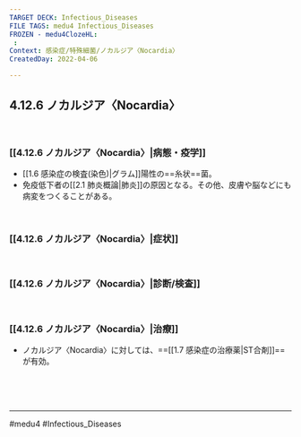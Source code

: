 ```yaml
---
TARGET DECK: Infectious_Diseases
FILE TAGS: medu4 Infectious_Diseases
FROZEN - medu4ClozeHL:
 : 
Context: 感染症/特殊細菌/ノカルジア〈Nocardia〉
CreatedDay: 2022-04-06

---
```


## 4.12.6 ノカルジア〈Nocardia〉

<br>

### [[4.12.6 ノカルジア〈Nocardia〉|病態・疫学]]
* [[1.6 感染症の検査(染色)|グラム]]陽性の==糸状==菌。
* 免疫低下者の[[2.1 肺炎概論|肺炎]]の原因となる。その他、皮膚や脳などにも病変をつくることがある。
<!--ID: 1649375532071-->



<br>

### [[4.12.6 ノカルジア〈Nocardia〉|症状]]


<br>

### [[4.12.6 ノカルジア〈Nocardia〉|診断/検査]]


<br>

### [[4.12.6 ノカルジア〈Nocardia〉|治療]]
* ノカルジア〈Nocardia〉に対しては、==[[1.7 感染症の治療薬|ST合剤]]==が有効。
<!--ID: 1652999969233-->


<br><br><br>

---
#medu4 #Infectious_Diseases